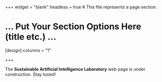 +++
widget = "blank"
headless = true  # This file represents a page section.

# ... Put Your Section Options Here (title etc.) ...
[design]
  columns = "1"

+++

The **Sustainable Artificial Intelligence Laboratory** web page is under construction. Stay tuned!